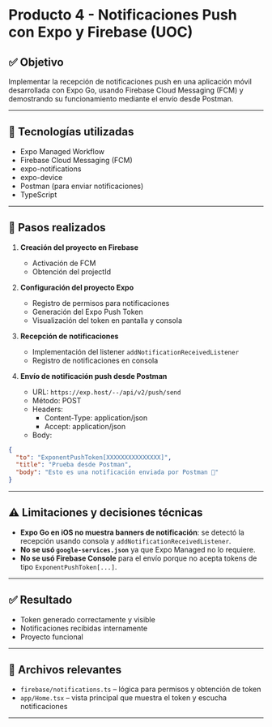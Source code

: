 # Producto 4 - Notificaciones Push con Expo y Firebase (UOC)

## ✅ Objetivo

Implementar la recepción de notificaciones push en una aplicación móvil desarrollada con Expo Go, usando Firebase Cloud Messaging (FCM) y demostrando su funcionamiento mediante el envío desde Postman.

---

## 🧩 Tecnologías utilizadas

- Expo Managed Workflow
- Firebase Cloud Messaging (FCM)
- expo-notifications
- expo-device
- Postman (para enviar notificaciones)
- TypeScript

---

## 🧪 Pasos realizados

1. **Creación del proyecto en Firebase**
   - Activación de FCM
   - Obtención del projectId

2. **Configuración del proyecto Expo**
   - Registro de permisos para notificaciones
   - Generación del Expo Push Token
   - Visualización del token en pantalla y consola

3. **Recepción de notificaciones**
   - Implementación del listener `addNotificationReceivedListener`
   - Registro de notificaciones en consola

4. **Envío de notificación push desde Postman**
   - URL: `https://exp.host/--/api/v2/push/send`
   - Método: POST
   - Headers:
     - Content-Type: application/json
     - Accept: application/json
   - Body:
```json
{
  "to": "ExponentPushToken[XXXXXXXXXXXXXXX]",
  "title": "Prueba desde Postman",
  "body": "Esto es una notificación enviada por Postman 📲"
}
```

---

## ⚠️ Limitaciones y decisiones técnicas

- **Expo Go en iOS no muestra banners de notificación**: se detectó la recepción usando consola y `addNotificationReceivedListener`.
- **No se usó `google-services.json`** ya que Expo Managed no lo requiere.
- **No se usó Firebase Console** para el envío porque no acepta tokens de tipo `ExponentPushToken[...]`.

---

## ✅ Resultado

- Token generado correctamente y visible
- Notificaciones recibidas internamente
- Proyecto funcional

---

## 📎 Archivos relevantes

- `firebase/notifications.ts` – lógica para permisos y obtención de token
- `app/Home.tsx` – vista principal que muestra el token y escucha notificaciones

---


